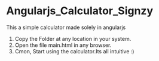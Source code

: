 # Angularjs_Calculator_Signzy

This a simple calculator made solely in angularjs

1. Copy the Folder at any location in your system.
2. Open the file main.html in any browser.
3. Cmon, Start using the calculator.Its all intuitive :)
